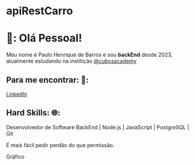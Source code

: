 # apiRestCarro

# 🚀: Olá Pessoal!

Meu nome é Paulo Henrique de Barros e sou **backEnd** desde 2023, atualmente estudando na institição [@cubosacademy](http://cubos.academy/)

## Para me encontrar: 🚨:
[LinkedIn](https://www.linkedin.com/in/paulo-barros-3bb732270/) 

## Hard Skills:     🌐:
Desenvolvedor de Software BackEnd | Node.js | JavaScript | PostgreSQL  | Git

É mais fácil pedir perdão do que permissão.

Gráfico 
